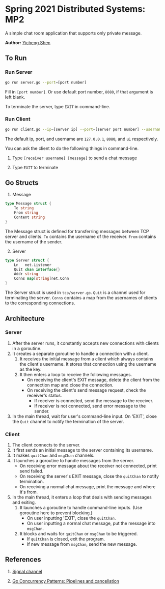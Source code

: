 # Spring 2021 Distributed Systems: MP2 #

A simple chat room application that supports only private message.

**Author:** [Yicheng Shen](https://github.com/YichengShen)

## To Run ##

### Run Server ###
```bash
go run server.go --port=[port number]
```   
Fill in `[port number]`. Or use default port number, `8080`, if that argument is left blank.

To terminate the server, type `EXIT` in command-line.


### Run Client ###
```bash
go run client.go --ip=[server ip] --port=[server port number] --username=[your username]
```  
The default ip, port, and username are `127.0.0.1`, `8080`, and `u1` respectively.    

You can ask the client to do the following things in command-line. 

1. Type `[receiver username] [message]` to send a chat message

2. Type `EXIT` to terminate

## Go Structs ##
1. Message
```go
type Message struct {
	To string
	From string
	Content string
}
```
The Message struct is defined for transferring messages between TCP server and clients. `To` contains the username of the receiver. `From` contains the username of the sender. 

2. Server
```go
type Server struct {
	Ln   net.Listener
	Quit chan interface{}
	Addr string
	Conns map[string]net.Conn
}
```
The Server struct is used in `tcp/server.go`. `Quit` is a channel used for terminating the server. `Conns` contains a map from the usernames of clients to the corresponding connections. 

## Architecture ##
### Server
1. After the server runs, it constantly accepts new connections with clients in a goroutine.
2. It creates a separate goroutine to handle a connection with a client.
    1. It receives the initial message from a client which always contains the client's username. It stores that connection using the username as the key.
    2. It then enters a loop to receive the following messages.
        * On receiving the client's EXIT message, delete the client from the connection map and close the connection.
        * On receiving the client's send message request, check the receiver's status.
            * If receiver is connected, send the message to the receiver.
            * If receiver is not connected, send error message to the sender.
3. In the main thread, wait for user's command-line input. On 'EXIT', close the `Quit` channel to notify the termination of the server.

### Client
1. The client connects to the server.
2. It first sends an initial message to the server containing its username.
3. It makes `quitChan` and `msgChan` channels.   
4. It launches a goroutine to handle messages from the server.
    * On receiving error message about the receiver not connected, print send failed.
    * On receiving the server's EXIT message, close the `quitChan` to notify termination.
    * On receiving a normal chat message, print the message and where it's from.
5. In the main thread, it enters a loop that deals with sending messages and exiting.
    1. It launches a goroutine to handle command-line inputs. (Use goroutine here to prevent blocking.)
        * On user inputting 'EXIT', close the `quitChan`.
        * On user inputting a normal chat message, put the message into `msgChan`.
    2. It blocks and waits for `quitChan` or `msgChan` to be triggered.
        * If `quitChan` is closed, exit the program.
        * If new message from `msgChan`, send the new message.
## References ##

1. [Signal channel](https://medium.com/@matryer/golang-advent-calendar-day-two-starting-and-stopping-things-with-a-signal-channel-f5048161018)

2. [Go Concurrency Patterns: Pipelines and cancellation](https://blog.golang.org/pipelines)
